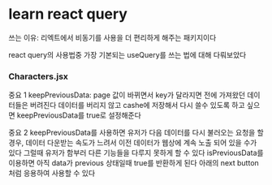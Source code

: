 # learn react query

쓰는 이유: 리엑트에서 비동기를 사용을 더 편리하게 해주는 패키지이다

react query의 사용법중 가장 기본되는 useQuery를 쓰는 법에 대해 다뤄보았다

### Characters.jsx

중요 1
keepPreviousData: page 값이 바뀌면서 key가 달라지면 전에 가져왔던 데이터들은 버려진다
데이터를 버리지 않고 cashe에 저장해서 다시 쓸수 있도록 하고 싶으면
keepPreviousData를 true로 설정해준다

중요 2
keepPreviousData를 사용하면 유저가 다음 데이터를 다시 불러오는 요청을 할 경우,
데이터 다운받는 속도가 느려서 이전 데이터가 웹상에 계속 노출 되어 있을 수가 있다
그럴때 유저가 함부러 다른 기능들을 다루지 못하게 할 수 있다
isPreviousData를 이용하면 아직 data가 previous 상태일때 true를 반환하게 된다
아래의 next button 처럼 응용하여 사용할 수 있다
